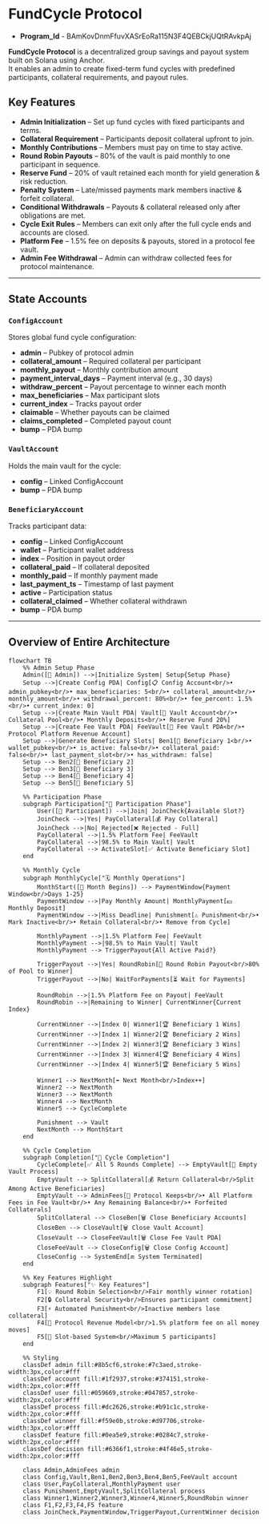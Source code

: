 
# FundCycle Protocol
- **Program_Id** - BAmKovDnmFfuvXASrEoRa115N3F4QEBCkjUQtRAvkpAj
  
**FundCycle Protocol** is a decentralized group savings and payout system built on Solana using Anchor.  
It enables an admin to create fixed-term fund cycles with predefined participants, collateral requirements, and payout rules.

## Key Features
- **Admin Initialization** – Set up fund cycles with fixed participants and terms.
- **Collateral Requirement** – Participants deposit collateral upfront to join.
- **Monthly Contributions** – Members must pay on time to stay active.
- **Round Robin Payouts** – 80% of the vault is paid monthly to one participant in sequence.
- **Reserve Fund** – 20% of vault retained each month for yield generation & risk reduction.
- **Penalty System** – Late/missed payments mark members inactive & forfeit collateral.
- **Conditional Withdrawals** – Payouts & collateral released only after obligations are met.
- **Cycle Exit Rules** – Members can exit only after the full cycle ends and accounts are closed.
- **Platform Fee** – 1.5% fee on deposits & payouts, stored in a protocol fee vault.
- **Admin Fee Withdrawal** – Admin can withdraw collected fees for protocol maintenance.

---

## State Accounts

### `ConfigAccount`
Stores global fund cycle configuration:
- **admin** – Pubkey of protocol admin  
- **collateral_amount** – Required collateral per participant  
- **monthly_payout** – Monthly contribution amount  
- **payment_interval_days** – Payment interval (e.g., 30 days)  
- **withdraw_percent** – Payout percentage to winner each month  
- **max_beneficiaries** – Max participant slots  
- **current_index** – Tracks payout order  
- **claimable** – Whether payouts can be claimed  
- **claims_completed** – Completed payout count  
- **bump** – PDA bump

### `VaultAccount`
Holds the main vault for the cycle:
- **config** – Linked ConfigAccount  
- **bump** – PDA bump

### `BeneficiaryAccount`
Tracks participant data:
- **config** – Linked ConfigAccount  
- **wallet** – Participant wallet address  
- **index** – Position in payout order  
- **collateral_paid** – If collateral deposited  
- **monthly_paid** – If monthly payment made  
- **last_payment_ts** – Timestamp of last payment  
- **active** – Participation status  
- **collateral_claimed** – Whether collateral withdrawn  
- **bump** – PDA bump

---

## Overview of Entire Architecture

```mermaid
flowchart TB
    %% Admin Setup Phase
    Admin([👤 Admin]) -->|Initialize System| Setup{Setup Phase}
    Setup -->|Create Config PDA| Config[📋 Config Account<br/>• admin_pubkey<br/>• max_beneficiaries: 5<br/>• collateral_amount<br/>• monthly_amount<br/>• withdrawal_percent: 80%<br/>• fee_percent: 1.5%<br/>• current_index: 0]
    Setup -->|Create Main Vault PDA| Vault[🏦 Vault Account<br/>• Collateral Pool<br/>• Monthly Deposits<br/>• Reserve Fund 20%]
    Setup -->|Create Fee Vault PDA| FeeVault[💼 Fee Vault PDA<br/>• Protocol Platform Revenue Account]
    Setup -->|Generate Beneficiary Slots| Ben1[👥 Beneficiary 1<br/>• wallet_pubkey<br/>• is_active: false<br/>• collateral_paid: false<br/>• last_payment_slot<br/>• has_withdrawn: false]
    Setup --> Ben2[👥 Beneficiary 2]
    Setup --> Ben3[👥 Beneficiary 3]
    Setup --> Ben4[👥 Beneficiary 4]
    Setup --> Ben5[👥 Beneficiary 5]

    %% Participation Phase
    subgraph Participation["🚀 Participation Phase"]
        User([👤 Participant]) -->|Join| JoinCheck{Available Slot?}
        JoinCheck -->|Yes| PayCollateral[💰 Pay Collateral]
        JoinCheck -->|No| Rejected[❌ Rejected - Full]
        PayCollateral -->|1.5% Platform Fee| FeeVault
        PayCollateral -->|98.5% to Main Vault| Vault
        PayCollateral --> ActivateSlot[✅ Activate Beneficiary Slot]
    end

    %% Monthly Cycle
    subgraph MonthlyCycle["🗓️ Monthly Operations"]
        MonthStart([📅 Month Begins]) --> PaymentWindow{Payment Window<br/>Days 1-25}
        PaymentWindow -->|Pay Monthly Amount| MonthlyPayment[💵 Monthly Deposit]
        PaymentWindow -->|Miss Deadline| Punishment[⚠️ Punishment<br/>• Mark Inactive<br/>• Retain Collateral<br/>• Remove from Cycle]
        
        MonthlyPayment -->|1.5% Platform Fee| FeeVault
        MonthlyPayment -->|98.5% to Main Vault| Vault
        MonthlyPayment --> TriggerPayout{All Active Paid?}
        
        TriggerPayout -->|Yes| RoundRobin[🎯 Round Robin Payout<br/>80% of Pool to Winner]
        TriggerPayout -->|No| WaitForPayments[⏳ Wait for Payments]
        
        RoundRobin -->|1.5% Platform Fee on Payout| FeeVault
        RoundRobin -->|Remaining to Winner| CurrentWinner{Current Index}
        
        CurrentWinner -->|Index 0| Winner1[🏆 Beneficiary 1 Wins]
        CurrentWinner -->|Index 1| Winner2[🏆 Beneficiary 2 Wins]
        CurrentWinner -->|Index 2| Winner3[🏆 Beneficiary 3 Wins]
        CurrentWinner -->|Index 3| Winner4[🏆 Beneficiary 4 Wins]
        CurrentWinner -->|Index 4| Winner5[🏆 Beneficiary 5 Wins]
        
        Winner1 --> NextMonth[➡️ Next Month<br/>Index++]
        Winner2 --> NextMonth
        Winner3 --> NextMonth
        Winner4 --> NextMonth
        Winner5 --> CycleComplete
        
        Punishment --> Vault
        NextMonth --> MonthStart
    end

    %% Cycle Completion
    subgraph Completion["🏁 Cycle Completion"]
        CycleComplete[✅ All 5 Rounds Complete] --> EmptyVault[🔄 Empty Vault Process]
        EmptyVault --> SplitCollateral[💰 Return Collateral<br/>Split Among Active Beneficiaries]
        EmptyVault --> AdminFees[💼 Protocol Keeps<br/>• All Platform Fees in Fee Vault<br/>• Any Remaining Balance<br/>• Forfeited Collaterals]
        SplitCollateral --> CloseBen[🗑️ Close Beneficiary Accounts]
        CloseBen --> CloseVault[🗑️ Close Vault Account]
        CloseVault --> CloseFeeVault[🗑️ Close Fee Vault PDA]
        CloseFeeVault --> CloseConfig[🗑️ Close Config Account]
        CloseConfig --> SystemEnd[🔚 System Terminated]
    end

    %% Key Features Highlight
    subgraph Features["✨ Key Features"]
        F1[💡 Round Robin Selection<br/>Fair monthly winner rotation]
        F2[🔒 Collateral Security<br/>Ensures participant commitment]
        F3[⚡ Automated Punishment<br/>Inactive members lose collateral]
        F4[💸 Protocol Revenue Model<br/>1.5% platform fee on all money moves]
        F5[🎲 Slot-based System<br/>Maximum 5 participants]
    end

    %% Styling
    classDef admin fill:#8b5cf6,stroke:#7c3aed,stroke-width:3px,color:#fff
    classDef account fill:#1f2937,stroke:#374151,stroke-width:2px,color:#fff
    classDef user fill:#059669,stroke:#047857,stroke-width:2px,color:#fff
    classDef process fill:#dc2626,stroke:#b91c1c,stroke-width:2px,color:#fff
    classDef winner fill:#f59e0b,stroke:#d97706,stroke-width:3px,color:#fff
    classDef feature fill:#0ea5e9,stroke:#0284c7,stroke-width:2px,color:#fff
    classDef decision fill:#6366f1,stroke:#4f46e5,stroke-width:2px,color:#fff

    class Admin,AdminFees admin
    class Config,Vault,Ben1,Ben2,Ben3,Ben4,Ben5,FeeVault account
    class User,PayCollateral,MonthlyPayment user
    class Punishment,EmptyVault,SplitCollateral process
    class Winner1,Winner2,Winner3,Winner4,Winner5,RoundRobin winner
    class F1,F2,F3,F4,F5 feature
    class JoinCheck,PaymentWindow,TriggerPayout,CurrentWinner decision
